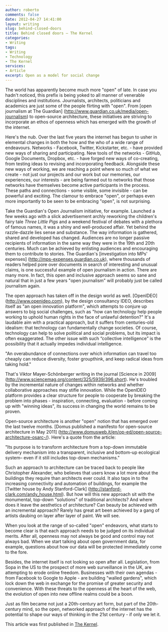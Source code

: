 ```yaml
---
author: roberto
comments: false
date: 2012-04-27 14:41:00
layout: writing
slug: behind-closed-doors
title: Behind closed doors – The Kernel
categories:
- Writing
tags:
- Writing
- Technology
- The Kernel
services:
- Article
excerpt: Open as a model for social change
---
```


<span class="firstcharacter">T</span>he world has apparently become much more "open" of late. In case you hadn't noticed, this prefix is being yoked to all manner of venerable disciplines and institutions. Journalists, architects, politicians and academics are just some of the people flirting with "open". From [open journalism at The Guardian] (http://www.guardian.co.uk/media/open-journalism) to open-source architecture, these initiatives are striving to incorporate an ethos of openness which has emerged with the growth of the internet.

Here's the nub. Over the last five years the internet has begun to usher in elemental changes in both the how and the who of a wide range of endeavours. Networks - Facebook, Twitter, Kickstarter, etc. - have provided new ways of sharing and participating. New tools of the networks - GitHub, Google Documents, Dropbox, etc. - have forged new ways of co-creating, from testing ideas to revising and incorporating feedback. Alongside these new ways of working, we are reaching a point where so much of what we create - not just our projects and our work but our memories, our experiences, our interests - are being farmed out to networks that those networks have themselves become active participants in the process. These paths and connections - some visible, some invisible - can be powerful and exciting. The clamour to embrace "open", or perhaps even more importantly to be seen to be embracing "open", is not surprising.

Take the Guardian's Open Journalism initiative, for example. Launched a few weeks ago with a slick advertisement archly reworking the children's fairy tale *Three Little Pigs* and a weekend festival of debates with a plethora of famous names, it was a shiny and well-produced affair. Yet behind the razzle-dazzle lies sense and substance. The way information is gathered, shared and developed has changed. Audiences are no longer passive recipients of information in the same way they were in the 19th and 20th centuries. Much can be achieved by enlisting audiences and encouraging them to contribute to stories. The Guardian's [investigation into MPs' expenses] (http://mps-expenses.guardian.co.uk), where thousands of readers helped pore over documents in search of interesting and unusual claims, is one successful example of open journalism in action. There are many more. In fact, this open and inclusive approach seems so sane and natural that in just a few years "open journalism" will probably just be called journalism again.

The open approach has taken off in the design world as well. [OpenIDEO] (http://www.openideo.com), by the design consultancy IDEO, describes itself as "an open innovation platform", which attempts to conjure up answers to big social challenges, such as "how can technology help people working to uphold human rights in the face of unlawful detention?" It's a laudable aim with a practical approach, but it suffers from centuries-old idealism: that technology can fundamentally change societies. Of course, technology can help to solve political and social problems, but its impact is often exaggerated. The other issue with such “collective intelligence” is the possibility that it actually impedes individual intelligence.

"An overabundance of connections over which information can travel too cheaply can reduce diversity, foster groupthink, and keep radical ideas from taking hold."

That's Viktor Mayer-Schönberger writing in the journal [Science in 2009] (http://www.sciencemag.org/content/325/5939/396.short). He's troubled by the incremental nature of changes within networks and whether collaborative approaches may stifle innovation. While the OpenIDEO platform provides a clear structure for people to cooperate by breaking the problem into phases - inspiration, connecting, evaluation - before coming up with "winning ideas", its success in changing the world remains to be proven.

Open-source architecture is another "open" notion that has emerged over the last twelve months. [Domus published a manifesto for open-source architecture in May 2011] (http://www.domusweb.it/en/op-ed/open-source-architecture-osarc-/). Here's a quote from the article:

"Its purpose is to transform architecture from a top-down immutable delivery mechanism into a transparent, inclusive and bottom-up ecological system– even if it still includes top-down mechanisms."

Such an approach to architecture can be traced back to people like Christopher Alexander, who believes that users know a lot more about the buildings they require than architects ever could. It also taps in to the increasing connectivity and automation of buildings, for example the [Twitter house by Andy Stanford-Clark] (http://stanford-clark.com/andy_house.html). But how will this new approach sit with the monumental, top-down "solutions" of traditional architects? And where does it leave the aesthetics of architecture? Can beauty be achieved with an incremental approach? Rarely has great art been achieved by a gang of artists daubing on layer after layer of paint. We will see.

When you look at the range of so-called "open" endeavors, what starts to become clear is that each approach needs to be judged on its individual merits. After all, openness may not always be good and control may not always bad. When we start talking about open government data, for example, questions about how our data will be protected immediately come to the fore.

Besides, the internet itself is not looking so open after all. Legislation, from Sopa in the US to the prospect of more web surveillance in the UK, are attempting to erode online freedom. Businesses with their own agendas - from Facebook to Google to Apple - are building "walled gardens", which lock down the web in exchange for the promise of greater security and convenience. With these threats to the openness at the heart of the web, the evolution of open into new offline realms could be a boon.

Just as film became not just a 20th-century art form, but part of the 20th-century mind, so the open, networked approach of the internet has the potential to shape our ways of thinking in the 21st century - if only we let it.

This article was first published in [The Kernel](http://www.kernelmag.com/comment/opinion/2018/open-data-behind-closed-doors/).
